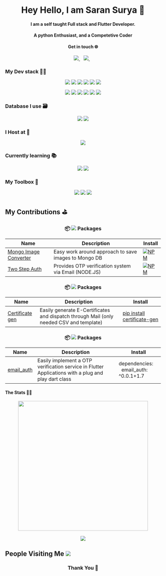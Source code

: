 <h1 align='center'>
  Hey Hello, I am Saran Surya 👋
  <br/>
  <h4 align = 'center'>I am a self taught Full stack and Flutter Developer.</h4>
  <h4 align = 'center'>A python Enthusiast, and a Competetive Coder </h4>
</h1>
<h4 align = 'center'>Get in touch 🌐</h4>
<p align='center'>  
  <a href="https://www.linkedin.com/in/saransurya/">
    <img src="https://img.shields.io/badge/linkedin-%230077B5.svg?&style=for-the-badge&logo=linkedin&logoColor=white" />
  </a>&nbsp;&nbsp;  
   <a href="https://www.instagram.com/saran_surya_photography/">
    <img src="https://img.shields.io/badge/instagram-%23E4405F.svg?&style=for-the-badge&logo=instagram&logoColor=white" />        
  </a>&nbsp;&nbsp;
</p>

### My Dev stack 👨‍💻
<p align='center'>
<img src = 'https://img.shields.io/badge/Python-14354C?style=for-the-badge&logo=python&logoColor=white'>
<img src = 'https://img.shields.io/badge/JavaScript-F7DF1E?style=for-the-badge&logo=javascript&logoColor=black'>
<img src = 'https://img.shields.io/badge/Dart-0175C2?style=for-the-badge&logo=dart&logoColor=white'>
<img src = 'https://img.shields.io/badge/Flutter-02569B?style=for-the-badge&logo=flutter&logoColor=white'>
<img src = 'https://img.shields.io/badge/Node.js-43853D?style=for-the-badge&logo=node.js&logoColor=white'>
<img src = 'https://img.shields.io/badge/Express.js-404D59?style=for-the-badge'>
</p>
<p align='center'>
<img src = 'https://img.shields.io/badge/React-20232A?style=for-the-badge&logo=react&logoColor=61DAFB'>
<img src = 'https://img.shields.io/badge/Sass-CC6699?style=for-the-badge&logo=sass&logoColor=white'>
<img src = 'https://img.shields.io/badge/Bootstrap-563D7C?style=for-the-badge&logo=bootstrap&logoColor=white'>
<img src = 'https://img.shields.io/badge/CSS3-1572B6?style=for-the-badge&logo=css3&logoColor=white'>
<img src = 'https://img.shields.io/badge/HTML5-E34F26?style=for-the-badge&logo=html5&logoColor=white'>
<img src = 'https://img.shields.io/badge/Material--UI-0081CB?style=for-the-badge&logo=material-ui&logoColor=white'>
</p>

### Database I use 🗃️
<p align = 'center'>
<img src = 'https://img.shields.io/badge/PostgreSQL-316192?style=for-the-badge&logo=postgresql&logoColor=white'>
<img src = 'https://img.shields.io/badge/MongoDB-4EA94B?style=for-the-badge&logo=mongodb&logoColor=white'>
</p>

### I Host at 📡
<p align = 'center'>
  <img src = 'https://img.shields.io/badge/Heroku-430098?style=for-the-badge&logo=heroku&logoColor=white'>
</p>

### Currently learning 📚
<p align = 'center'>
<img src = 'https://img.shields.io/badge/Java-ED8B00?style=for-the-badge&logo=java&logoColor=white'>
 <img src = 'https://img.shields.io/badge/Shell_Script-121011?style=for-the-badge&logo=gnu-bash&logoColor=white'>
</p>

### My Toolbox 🧰
<p align="center">
 <img src="https://img.shields.io/badge/vscode%20-%23007ACC.svg?&style=for-the-badge&logo=visual-studio-code&logoColor=white" />
<img src="https://img.shields.io/badge/git%20-%23F05032.svg?&style=for-the-badge&logo=git&logoColor=white"/>
<img src="https://img.shields.io/badge/github%20-%23181717.svg?&style=for-the-badge&logo=github&logoColor=white" />
</p> 

## My Contributions ⛳

<h3 align='center'>📦 <img src = 'https://img.shields.io/badge/Node.js-43853D?style=for-the-badge&logo=node.js&logoColor=white'> Packages</h3> 

| Name                 | Description                              | Install |
| -------------------- | -------------------------------------------- | ------------ |
| [Mongo Image Converter](https://www.npmjs.com/package/mongo-image-converter) | Easy work around approach to save images to Mongo DB | [![NPM](https://nodei.co/npm/mongo-image-converter.png?mini=true)](https://npmjs.org/package/mongo-image-converter) |
| [Two Step Auth](https://www.npmjs.com/package/two-step-auth) | Provides OTP verification system via Email (NODE.JS) | [![NPM](https://nodei.co/npm/two-step-auth.png?mini=true)](https://npmjs.org/package/two-step-auth) |

<h3 align='center'>📦 <img src = 'https://img.shields.io/badge/Python-14354C?style=for-the-badge&logo=python&logoColor=white'> Packages</h3> 

| Name                    | Description                                  | Install         |
| ----------------------- | -------------------------------------------- | --------------- |
| [Certificate gen](https://pypi.org/project/certificate-gen/) | Easily generate E-Certificates and dispatch through Mail (only needed CSV and template)|[pip install certificate-gen](https://pypi.org/project/certificate-gen/)|

<h3 align='center'>📦 <img src = 'https://img.shields.io/badge/Dart-0175C2?style=for-the-badge&logo=dart&logoColor=white'> Packages</h3> 

| Name                    | Description                                  | Install         |
| ----------------------- | -------------------------------------------- | --------------- |
| [email_auth](https://pub.dev/packages/email_auth) | Easily implement a OTP verification service in Flutter Applications with a plug and play dart class |dependencies:<br/>&nbsp; email_auth: ^0.0.1+1.7|

#### The Stats 🚴‍♂️
<p align = 'center'>
  <img align="center" src="https://github-readme-stats.vercel.app/api?username=saran-surya&show_icons=true&theme=dark" width=420/> <br/><br/>
  <img align="center" src="https://github-readme-stats.vercel.app/api/top-langs/?username=saran-surya&layout=compact&theme=dark&hide=css">
</p>

  
## People Visiting Me ![](https://komarev.com/ghpvc/?username=saran-surya)<br/>

<h3 align = 'center'>Thank You 💚</h3>
<!--- ### Hi there, I'm Saran.
### I'm a self-taught M.E.R.N stack, and a Flutter developer.
### I love automating stuff with Python
#### - 📫 How to reach me: saransurya199@gmail.com | [LinkedIn](https://www.linkedin.com/in/saransurya/)
<br />
### More about me...
- 🔭 I’m currently working on Node.js, Express.js, React, PostgreSQL, MongoDB, Flutter, etc 💻.
- 🥀 Learning PostgreSQL, Flutter
- 🌱 I’m currently into Full Stack and App Development 🚀.
- 💻 I have worked on Python, JavaScript, Dart, VB Script, Flutter
- 🛸 Lost into the world of programming and solving problems !
<br/>
**I am Into**
**Web Development, Competetive Programming, Automating ideas using Python**
<br />
![Saran Sruya's Github Stats](https://github-readme-stats.vercel.app/api?username=saran-surya&show_icons=true&title_color=fff&icon_color=79ff97&text_color=9f9f9f&bg_color=151515) --- !>

